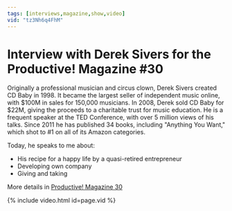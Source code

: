 ```yaml
---
tags: [interviews,magazine,show,video]
vid: "tz3Nh6q4FhM"
---
```


# Interview with Derek Sivers for the Productive! Magazine #30

Originally a professional musician and circus clown, Derek Sivers created CD Baby in 1998. It became the largest seller of independent music online, with $100M in sales for 150,000 musicians. In 2008, Derek sold CD Baby for $22M, giving the proceeds to a charitable trust for music education. He is a frequent speaker at the TED Conference, with over 5 million views of his talks. Since 2011 he has published 34 books, including "Anything You Want," which shot to #1 on all of its Amazon categories.

Today, he speaks to me about:
- His recipe for a happy life by a quasi-retired entrepreneur
- Developing own company
- Giving and taking

More details in [Productive! Magazine 30](http://ProductiveMag.com/30)

{% include video.html id=page.vid %}
